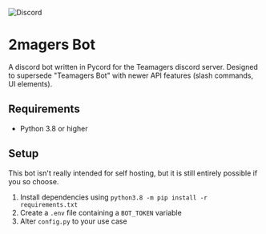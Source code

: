 ![Discord](https://img.shields.io/badge/Discord-Teamagers-%235865F2?logo=discord&logoColor=white?link=https://discord.gg/teamagers)

# 2magers Bot
A discord bot written in Pycord for the Teamagers discord server. 
Designed to supersede "Teamagers Bot" with newer API features (slash commands, UI elements).

## Requirements
- Python 3.8 or higher

## Setup
This bot isn't really intended for self hosting, but it is still entirely possible if you so choose.

1. Install dependencies using `python3.8 -m pip install -r requirements.txt`
2. Create a `.env` file containing a `BOT_TOKEN` variable
3. Alter `config.py` to your use case